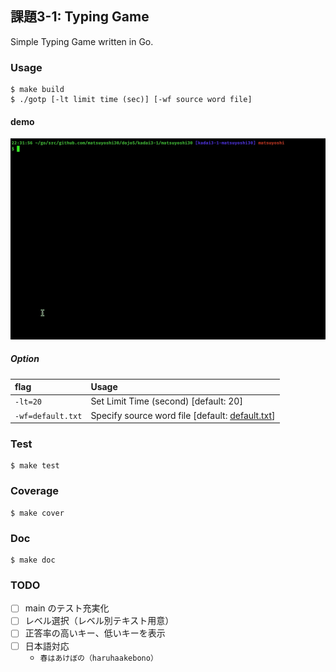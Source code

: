 ## 課題3-1: Typing Game

Simple Typing Game written in Go.

### Usage

```
$ make build
$ ./gotp [-lt limit time (sec)] [-wf source word file]
```

#### demo

![](./_resource/demo.gif)

##### Option

| flag | Usage |
|:----|:---- 
| `-lt=20` | Set Limit Time (second) [default: 20] |
| `-wf=default.txt` | Specify source word file [default: [default.txt](./default.txt)] |

### Test

```
$ make test
```

### Coverage

```
$ make cover
```

### Doc

```
$ make doc
```

### TODO

- [ ] main のテスト充実化
- [ ] レベル選択（レベル別テキスト用意）
- [ ] 正答率の高いキー、低いキーを表示
- [ ] 日本語対応
  - ```春はあけぼの（haruhaakebono）```
